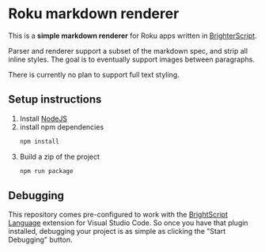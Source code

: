 # Roku markdown renderer

This is a **simple markdown renderer** for Roku apps written in [BrighterScript](https://github.com/rokucommunity/brighterscript).

Parser and renderer support a subset of the markdown spec, and strip all inline styles. 
The goal is to eventually support images between paragraphs.

There is currently no plan to support full text styling.

## Setup instructions

1. Install [NodeJS](https://nodejs.org)
2. install npm dependencies
    ```bash
    npm install
    ```
3. Build a zip of the project
    ```bash
    npm run package
    ```

## Debugging

This repository comes pre-configured to work with the [BrightScript Language](https://github.com/rokucommunity/vscode-brightscript-language) extension for Visual Studio Code. So once you have that plugin installed, debugging your project is as simple as clicking the "Start Debugging" button.
